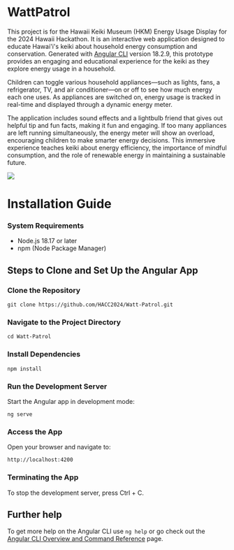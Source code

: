 # WattPatrol

This project is for the Hawaii Keiki Museum (HKM) Energy Usage Display for the 2024 Hawaii Hackathon. It is an interactive web application designed to educate Hawai'i's keiki about household energy consumption and conservation. Generated with [Angular CLI](https://github.com/angular/angular-cli) version 18.2.9, this prototype provides an engaging and educational experience for the keiki as they explore energy usage in a household.

Children can toggle various household appliances—such as lights, fans, a refrigerator, TV, and air conditioner—on or off to see how much energy each one uses. As appliances are switched on, energy usage is tracked in real-time and displayed through a dynamic energy meter.

The application includes sound effects and a lightbulb friend that gives out helpful tip and fun facts, making it fun and engaging. If too many appliances are left running simultaneously, the energy meter will show an overload, encouraging children to make smarter energy decisions. This immersive experience teaches keiki about energy efficiency, the importance of mindful consumption, and the role of renewable energy in maintaining a sustainable future.

<img src="/src/assets/images/preview.gif" />

# Installation Guide

### System Requirements
- Node.js 18.17 or later
- npm (Node Package Manager)

## Steps to Clone and Set Up the Angular App

### Clone the Repository

    git clone https://github.com/HACC2024/Watt-Patrol.git

### Navigate to the Project Directory

    cd Watt-Patrol

### Install Dependencies

    npm install

### Run the Development Server

Start the Angular app in development mode:


    ng serve 


### Access the App

Open your browser and navigate to:
    
    http://localhost:4200

### Terminating the App

To stop the development server, press Ctrl + C.

## Further help

To get more help on the Angular CLI use `ng help` or go check out the [Angular CLI Overview and Command Reference](https://angular.dev/tools/cli) page.
